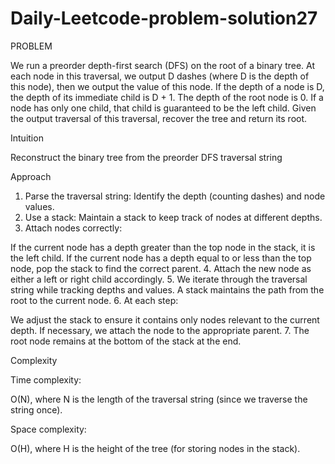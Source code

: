 # Daily-Leetcode-problem-solution27
PROBLEM

We run a preorder depth-first search (DFS) on the root of a binary tree.
At each node in this traversal, we output D dashes (where D is the depth of this node), then we output the value of this node.  If the depth of a node is D, the depth of its immediate child is D + 1.  The depth of the root node is 0.
If a node has only one child, that child is guaranteed to be the left child.
Given the output traversal of this traversal, recover the tree and return its root.

Intuition

Reconstruct the binary tree from the preorder DFS traversal string

Approach

1. Parse the traversal string: Identify the depth (counting dashes) and node values.
2. Use a stack: Maintain a stack to keep track of nodes at different depths.
3. Attach nodes correctly:

If the current node has a depth greater than the top node in the stack, it is the left child.
If the current node has a depth equal to or less than the top node, pop the stack to find the correct parent.
4. Attach the new node as either a left or right child accordingly.
5. We iterate through the traversal string while tracking depths and values.
A stack maintains the path from the root to the current node.
6. At each step:

We adjust the stack to ensure it contains only nodes relevant to the current depth.
If necessary, we attach the node to the appropriate parent.
7. The root node remains at the bottom of the stack at the end.

Complexity

Time complexity:

O(N), where N is the length of the traversal string (since we traverse the string once).

Space complexity:

O(H), where H is the height of the tree (for storing nodes in the stack).

 
